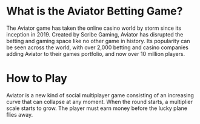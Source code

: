 # What is the Aviator Betting Game?

The Aviator game has taken the online casino world by storm since its inception in 2019.
Created by Scribe Gaming, Aviator has disrupted the betting and gaming space like no other game in history. 
Its popularity can be seen across the world, with over 2,000 betting and casino companies adding Aviator to their games portfolio, 
and now over 10 million players.

# How to Play
Aviator is a new kind of social multiplayer game consisting of an increasing curve that can collapse at any moment.
When the round starts, a multiplier scale starts to grow. The player must earn money before the lucky plane flies away.

